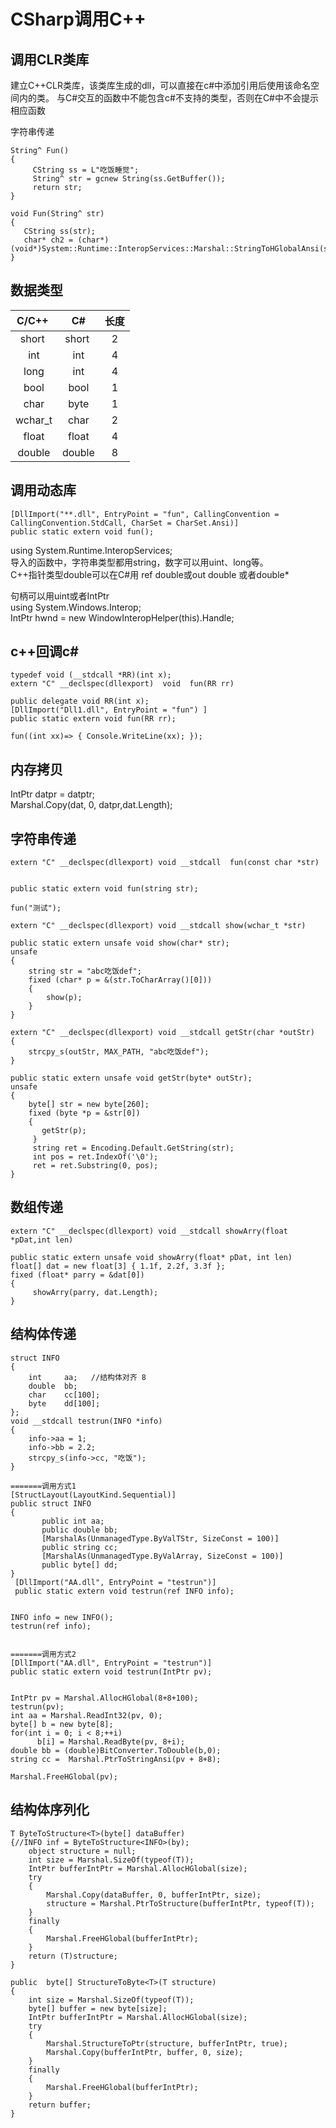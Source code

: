 # CSharp调用C++

## 调用CLR类库
建立C++CLR类库，该类库生成的dll，可以直接在c#中添加引用后使用该命名空间内的类。
与C#交互的函数中不能包含c#不支持的类型，否则在C#中不会提示相应函数

字符串传递
```
String^ Fun()
{
     CString ss = L"吃饭睡觉";
     String^ str = gcnew String(ss.GetBuffer());
     return str;
}

void Fun(String^ str)
{
   CString ss(str);
   char* ch2 = (char*)(void*)System::Runtime::InteropServices::Marshal::StringToHGlobalAnsi(str);
}
```
## 数据类型

|  C/C++    | C#     |长度  |
| :-:       | :-:    | :-: |
| short 	|  short |2    |
| int	    |  int	 |4    |
| long	    |  int 	 |4    |
| bool	    |  bool	 |1    |
| char	    |  byte	 |1    |
| wchar_t	|  char	 |2    |
| float	    |  float |4    |
| double	|  double|8    |

## 调用动态库

```
[DllImport("**.dll", EntryPoint = "fun", CallingConvention = CallingConvention.StdCall, CharSet = CharSet.Ansi)]
public static extern void fun();
```

using System.Runtime.InteropServices;  
导入的函数中，字符串类型都用string，数字可以用uint、long等。   
C++指针类型double可以在C#用 ref double或out double 或者double*

句柄可以用uint或者IntPtr   
using System.Windows.Interop;   
IntPtr hwnd = new WindowInteropHelper(this).Handle;


## c++回调c#

```
typedef void (__stdcall *RR)(int x);
extern "C" __declspec(dllexport)  void  fun(RR rr)
```

```
public delegate void RR(int x);
[DllImport("Dll1.dll", EntryPoint = "fun") ]
public static extern void fun(RR rr);

fun((int xx)=> { Console.WriteLine(xx); });
```

## 内存拷贝
IntPtr datpr = datptr;    
Marshal.Copy(dat, 0, datpr,dat.Length);  


## 字符串传递

```
extern "C" __declspec(dllexport) void __stdcall  fun(const char *str)


public static extern void fun(string str);

fun("测试");
```

```
extern "C" __declspec(dllexport) void __stdcall show(wchar_t *str)
```
```
public static extern unsafe void show(char* str);
unsafe
{
    string str = "abc吃饭def";
    fixed (char* p = &(str.ToCharArray()[0]))
    {
        show(p);
    }
}
```


```
extern "C" __declspec(dllexport) void __stdcall getStr(char *outStr)
{
	strcpy_s(outStr, MAX_PATH, "abc吃饭def");
}
```
```
public static extern unsafe void getStr(byte* outStr);
unsafe
{
    byte[] str = new byte[260];
    fixed (byte *p = &str[0])
    {
       getStr(p);
     }
     string ret = Encoding.Default.GetString(str);
     int pos = ret.IndexOf('\0');
     ret = ret.Substring(0, pos);
}
```

## 数组传递

```
extern "C" __declspec(dllexport) void __stdcall showArry(float *pDat,int len)
```

```
public static extern unsafe void showArry(float* pDat, int len)
float[] dat = new float[3] { 1.1f, 2.2f, 3.3f };
fixed (float* parry = &dat[0])
{
     showArry(parry, dat.Length);
}
```

## 结构体传递

```
struct INFO
{
	int     aa;   //结构体对齐 8
	double  bb;
	char    cc[100];
    byte    dd[100];
};
void __stdcall testrun(INFO *info)
{
	info->aa = 1;
	info->bb = 2.2;
	strcpy_s(info->cc, "吃饭");
}
```

```
=======调用方式1
[StructLayout(LayoutKind.Sequential)]
public struct INFO
{
       public int aa;
       public double bb;
       [MarshalAs(UnmanagedType.ByValTStr, SizeConst = 100)]
       public string cc;
       [MarshalAs(UnmanagedType.ByValArray, SizeConst = 100)]
       public byte[] dd;
}
 [DllImport("AA.dll", EntryPoint = "testrun")]
 public static extern void testrun(ref INFO info);


INFO info = new INFO();
testrun(ref info);


=======调用方式2
[DllImport("AA.dll", EntryPoint = "testrun")]
public static extern void testrun(IntPtr pv);


IntPtr pv = Marshal.AllocHGlobal(8+8+100);
testrun(pv);
int aa = Marshal.ReadInt32(pv, 0);
byte[] b = new byte[8];
for(int i = 0; i < 8;++i)
      b[i] = Marshal.ReadByte(pv, 8+i);
double bb = (double)BitConverter.ToDouble(b,0);
string cc =  Marshal.PtrToStringAnsi(pv + 8+8);

Marshal.FreeHGlobal(pv); 
```

## 结构体序列化

```
T ByteToStructure<T>(byte[] dataBuffer)
{//INFO inf = ByteToStructure<INFO>(by);
    object structure = null;
    int size = Marshal.SizeOf(typeof(T));
    IntPtr bufferIntPtr = Marshal.AllocHGlobal(size);
    try
    {
        Marshal.Copy(dataBuffer, 0, bufferIntPtr, size);
        structure = Marshal.PtrToStructure(bufferIntPtr, typeof(T));
    }
    finally
    {
        Marshal.FreeHGlobal(bufferIntPtr);
    }
    return (T)structure;
}

public  byte[] StructureToByte<T>(T structure)
{
    int size = Marshal.SizeOf(typeof(T));
    byte[] buffer = new byte[size];
    IntPtr bufferIntPtr = Marshal.AllocHGlobal(size);
    try
    {
        Marshal.StructureToPtr(structure, bufferIntPtr, true);
        Marshal.Copy(bufferIntPtr, buffer, 0, size);
    }
    finally
    {
        Marshal.FreeHGlobal(bufferIntPtr);
    }
    return buffer;
}
```
